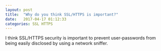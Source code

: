 ```yaml
---
layout: post
title:  "Why do you think SSL/HTTPS is important?"
date:   2017-04-17 01:12:33
categories: SSL HTTPS
---
```


I think SSL/HTTPS security is important to prevent user-passwords from being easily disclosed by using a network sniffer.

